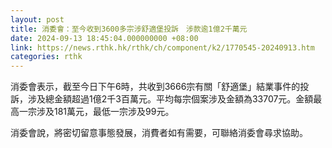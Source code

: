 ```yaml
---
layout: post
title: 消委會：至今收到3600多宗涉舒適堡投訴　涉款逾1億2千萬元
date: 2024-09-13 18:45:04.000000000 +08:00
link: https://news.rthk.hk/rthk/ch/component/k2/1770545-20240913.htm
categories: rthk
---
```


消委會表示，截至今日下午6時，共收到3666宗有關「舒適堡」結業事件的投訴，涉及總金額超過1億2千3百萬元。平均每宗個案涉及金額為33707元。金額最高一宗涉及181萬元，最低一宗涉及99元。

消委會說，將密切留意事態發展，消費者如有需要，可聯絡消委會尋求協助。
